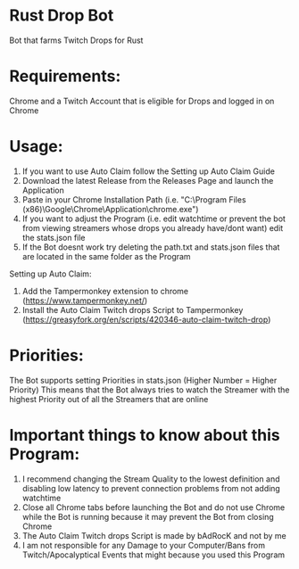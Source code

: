 # Rust Drop Bot
Bot that farms Twitch Drops for Rust

# Requirements: 

Chrome and a Twitch Account that is eligible for Drops and logged in on Chrome

# Usage:

1. If you want to use Auto Claim follow the Setting up Auto Claim Guide 
2. Download the latest Release from the Releases Page and launch the Application
3. Paste in your Chrome Installation Path (i.e. "C:\Program Files (x86)\Google\Chrome\Application\chrome.exe")
4. If you want to adjust the Program (i.e. edit watchtime or prevent the bot from viewing streamers whose drops you already have/dont want) edit the stats.json file
5. If the Bot doesnt work try deleting the path.txt and stats.json files that are located in the same folder as the Program

<a name="autoclaim">Setting up Auto Claim</a>:
1. Add the Tampermonkey extension to chrome (https://www.tampermonkey.net/)
2. Install the Auto Claim Twitch drops Script to Tampermonkey (https://greasyfork.org/en/scripts/420346-auto-claim-twitch-drop)

# Priorities:
The Bot supports setting Priorities in stats.json (Higher Number = Higher Priority)
This means that the Bot always tries to watch the Streamer with the highest Priority out of all the Streamers that are online

# Important things to know about this Program:
1. I recommend changing the Stream Quality to the lowest definition and disabling low latency to prevent connection problems from not adding watchtime
2. Close all Chrome tabs before launching the Bot and do not use Chrome while the Bot is running because it may prevent the Bot from closing Chrome
3. The Auto Claim Twitch drops Script is made by bAdRocK and not by me
4. I am not responsible for any Damage to your Computer/Bans from Twitch/Apocalyptical Events that might because you used this Program
